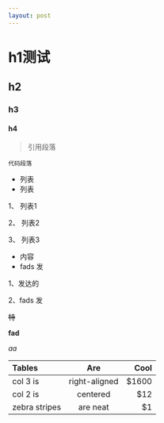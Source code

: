```yaml
---
layout: post
---
```



# h1测试

## h2

### h3

#### h4

> 引用段落

`代码段落`

* 列表
* 列表

1、 列表1 

2、 列表2
 
3、 列表3

- 内容
- fads 发

1、发达的

2、fads 发


~~特~~

**fad**

*aa*



| Tables | Are | Cool |
| :------------- |:-------------:| -----:| 
| col 3 is | right-aligned | $1600 | 
| col 2 is | centered | $12 | 
| zebra stripes | are neat | $1 |
